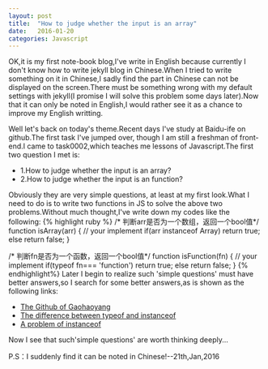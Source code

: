 ```yaml
---
layout: post
title:  "How to judge whether the input is an array"
date:   2016-01-20 
categories: Javascript
---
```

OK,it is my first note-book blog,I've write in English because currently I don't know how to write jekyll blog in Chinese.When I tried to write something on it in Chinese,I sadly find the part in Chinese can not be displayed on the screen.There must be something wrong with my default settings with jekyll(I promise I will solve this problem some days later).Now that it can only be noted in English,I would rather see it as a chance to improve my English writting.

 Well let's back on today's theme.Recent days I've study at Baidu-ife on github.The first task I've jumped over, though I am still a freshman of front-end.I came to task0002,which teaches me lessons of Javascript.The first two question I met is:

 * 1.How to judge whether the input is an array?
 * 2.How to judge whether the input is an function?

 Obviously they are very simple questions, at least at my first look.What I need to do is to write two functions in JS to solve the above two problems.Without much thought,I've write down my codes like the following:
{% highlight ruby %}
 /* 判断arr是否为一个数组，返回一个bool值*/
   function isArray(arr)
   {
   // your implement
   if(arr instanceof Array)
   return true;
   else
   return false;
   }

 /* 判断fn是否为一个函数，返回一个bool值*/
   function isFunction(fn)
   {
   // your implement
   if(typeof fn=== 'function')
   return true;
   else
   return false;
   } 
{% endhighlight%}
Later I begin to realize such 'simple questions' must have better answers,so I search for some better answers,as is shown as the following links:


* [The Github of Gaohaoyang](https://github.com/Gaohaoyang/baidu-ife-practice/blob/master/task0002/js/util.js)
* [The difference between typeof and instanceof](http://segmentfault.com/a/1190000000730982)
* [A problem of instanceof](http://www.cnblogs.com/huangxincheng/p/4176860.html)

Now I see that such'simple questions' are worth thinking deeply...

P.S：I suddenly find it can be noted in Chinese!--21th,Jan,2016